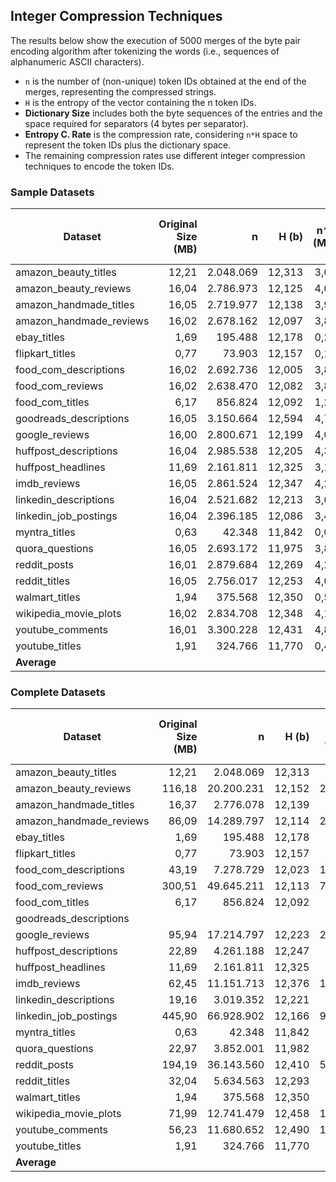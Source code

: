 ## Integer Compression Techniques

The results below show the execution of 5000 merges of the byte pair encoding algorithm after tokenizing the words (i.e., sequences of alphanumeric ASCII characters).

- `n` is the number of (non-unique) token IDs obtained at the end of the merges, representing the compressed strings.
- `H` is the entropy of the vector containing the n token IDs.
- **Dictionary Size** includes both the byte sequences of the entries and the space required for separators (4 bytes per separator).
- **Entropy C. Rate** is the compression rate, considering `n*H` space to represent the token IDs plus the dictionary space.
- The remaining compression rates use different integer compression techniques to encode the token IDs.

### Sample Datasets

| Dataset | Original Size (MB) | n | H (b) | n*H (MB) | Dictionary Size (MB) | Entropy C. Rate | VBE C. Rate | Elias Gamma C. Rate | Elias Delta C. Rate | Fibonacci C. Rate |
| --- | ---: | ---: | ---: | ---: | ---: | ---: | ---: | ---: | ---: | ---: |
| amazon_beauty_titles    | 12,21 | 2.048.069 | 12,313 | 3,01 | 0,72 | 3,275 | 2,875 | 2,352 | 2,814 | 2,888 |
| amazon_beauty_reviews   | 16,04 | 2.786.973 | 12,125 | 4,03 | 0,52 | 3,523 | 3,067 | 2,463 | 2,954 | 3,068 |
| amazon_handmade_titles  | 16,05 | 2.719.977 | 12,138 | 3,94 | 0,65 | 3,499 | 3,058 | 2,482 | 2,999 | 3,073 |
| amazon_handmade_reviews | 16,02 | 2.678.162 | 12,097 | 3,86 | 0,50 | 3,670 | 3,190 | 2,565 | 3,075 | 3,194 |
| ebay_titles             |  1,69 |   195.488 | 12,178 | 0,28 | 0,30 | 2,904 | 2,661 | 2,337 | 2,639 | 2,676 |
| flipkart_titles         |  0,77 |    73.903 | 12,157 | 0,11 | 0,20 | 2,516 | 2,377 | 2,131 | 2,335 | 2,359 |
| food_com_descriptions   | 16,02 | 2.692.736 | 12,005 | 3,85 | 0,49 | 3,685 | 3,205 | 2,581 | 3,088 | 3,213 |
| food_com_reviews        | 16,02 | 2.638.470 | 12,082 | 3,80 | 0,46 | 3,755 | 3,255 | 2,610 | 3,128 | 3,255 |
| food_com_titles         |  6,17 |   856.824 | 12,092 | 1,24 | 0,37 | 3,853 | 3,388 | 2,796 | 3,290 | 3,405 |
| goodreads_descriptions  | 16,05 | 3.150.664 | 12,594 | 4,73 | 2,37 | 2,262 | 2,041 | 1,739 | 2,044 | 2,071 |
| google_reviews          | 16,00 | 2.800.671 | 12,199 | 4,07 | 0,62 | 3,411 | 2,992 | 2,409 | 2,893 | 2,991 |
| huffpost_descriptions   | 16,04 | 2.985.538 | 12,205 | 4,34 | 0,90 | 3,057 | 2,714 | 2,217 | 2,662 | 2,728 |
| huffpost_headlines      | 11,69 | 2.161.811 | 12,325 | 3,18 | 0,69 | 3,020 | 2,686 | 2,172 | 2,615 | 2,672 |
| imdb_reviews            | 16,05 | 2.861.524 | 12,347 | 4,21 | 0,82 | 3,187 | 2,819 | 2,290 | 2,747 | 2,826 |
| linkedin_descriptions   | 16,04 | 2.521.682 | 12,213 | 3,67 | 0,85 | 3,544 | 3,141 | 2,571 | 3,075 | 3,154 |
| linkedin_job_postings   | 16,04 | 2.396.185 | 12,086 | 3,45 | 0,82 | 3,752 | 3,333 | 2,720 | 3,249 | 3,330 |
| myntra_titles           |  0,63 |    42.348 | 11,842 | 0,06 | 0,14 | 3,104 | 2,912 | 2,674 | 2,871 | 2,920 |
| quora_questions         | 16,05 | 2.693.172 | 11,975 | 3,84 | 0,82 | 3,445 | 3,045 | 2,505 | 2,996 | 3,077 |
| reddit_posts            | 16,01 | 2.879.684 | 12,269 | 4,21 | 0,80 | 3,191 | 2,822 | 2,278 | 2,723 | 2,813 |
| reddit_titles           | 16,05 | 2.756.017 | 12,253 | 4,03 | 0,89 | 3,263 | 2,910 | 2,364 | 2,834 | 2,905 |
| walmart_titles          |  1,94 |   375.568 | 12,350 | 0,55 | 0,40 | 2,048 | 1,853 | 1,587 | 1,838 | 1,859 |
| wikipedia_movie_plots   | 16,02 | 2.834.708 | 12,348 | 4,17 | 0,75 | 3,256 | 2,898 | 2,332 | 2,820 | 2,884 |
| youtube_comments        | 16,01 | 3.300.228 | 12,431 | 4,89 | 1,03 | 2,705 | 2,391 | 1,947 | 2,336 | 2,399 |
| youtube_titles          |  1,91 |   324.766 | 11,770 | 0,46 | 0,17 | 3,057 | 2,737 | 2,247 | 2,656 | 2,708 |
| **Average**             |       |           |        |      |      | **3.208** | **2.849** | **2.349** | **2,778** | **2,853** |


### Complete Datasets

| Dataset | Original Size (MB) | n | H (b) | n*H (MB) | Dictionary Size (MB) | Entropy C. Rate | VBE C. Rate | Elisa Gamma C. Rate | Elias Delta C. Rate | Fibonacci C. Rate
| --- | ---: | ---: | ---: | ---: | ---: | ---: | ---: | ---: | ---: | ---: |
| amazon_beauty_titles    |  12,21 |  2.048.069 | 12,313 |  3,01 | 0,72 | 3,275 | 2,875 | 2,352 | 2,814 | 2,888 |
| amazon_beauty_reviews   | 116,18 | 20.200.231 | 12,152 | 29,26 | 1,52 | 3,774 | 3,256 | 2,584 | 3,131 | 3,259 |
| amazon_handmade_titles  |  16,37 |  2.776.078 | 12,139 |  4,02 | 0,66 | 3,502 | 3,060 | 2,484 | 3,002 | 3,076 |
| amazon_handmade_reviews |  86,09 | 14.289.797 | 12,114 | 20,64 | 1,14 | 3,953 | 3,407 | 2,708 | 3,278 | 3,413 |
| ebay_titles             |   1,69 |    195.488 | 12,178 |  0,28 | 0,30 | 2,904 | 2,661 | 2,337 | 2,639 | 2,676 |
| flipkart_titles         |   0,77 |     73.903 | 12,157 |  0,11 | 0,20 | 2,516 | 2,377 | 2,131 | 2,335 | 2,359 |
| food_com_descriptions   |  43,19 |  7.278.729 | 12,023 | 10,43 | 0,80 | 3,844 | 3,327 | 2,658 | 3,201 | 3,335 |
| food_com_reviews        | 300,51 | 49.645.211 | 12,113 | 71,69 | 2,05 | 4,076 | 3,497 | 2,760 | 3,349 | 3,496 |
| food_com_titles         |   6,17 |    856.824 | 12,092 |  1,24 | 0,37 | 3,853 | 3,388 | 2,796 | 3,290 | 3,405 |
| goodreads_descriptions  |        |            |        |       |      |       |       |       |       |       |
| google_reviews          |  95,94 | 17.214.797 | 12,223 | 25,08 | 1,57 | 3,599 | 3,129 | 2,486 | 3,021 | 3,130 |
| huffpost_descriptions   |  22,89 |  4.261.188 | 12,247 |  6,22 | 1,06 | 3,142 | 2,781 | 2,259 | 2,725 | 2,794 |
| huffpost_headlines      |  11,69 |  2.161.811 | 12,325 |  3,18 | 0,69 | 3,020 | 2,686 | 2,172 | 2,615 | 2,672 |
| imdb_reviews            |  62,45 | 11.151.713 | 12,376 | 16,45 | 1,46 | 3,487 | 3,054 | 2,442 | 2,970 | 3,062 |
| linkedin_descriptions   |  19,16 |  3.019.352 | 12,221 |  4,40 | 0,95 | 3,585 | 3,173 | 2,591 | 3,106 | 3,186 |
| linkedin_job_postings   | 445,90 | 66.928.902 | 12,166 | 97,07 | 6,54 | 4,304 | 3,772 | 3,000 | 3,664 | 3,770 |
| myntra_titles           |   0,63 |     42.348 | 11,842 |  0,06 | 0,14 | 3,104 | 2,912 | 2,674 | 2,871 | 2,920 |
| quora_questions         |  22,97 |  3.852.001 | 11,982 |  5,50 | 0,95 | 3,560 | 3,135 | 2,567 | 3,085 | 3,170 |
| reddit_posts            | 194,19 | 36.143.560 | 12,410 | 53,47 | 4,78 | 3,334 | 2,935 | 2,328 | 2,825 | 2,922 |
| reddit_titles           |  32,04 |  5.634.563 | 12,293 |  8,26 | 1,30 | 3,351 | 2,972 | 2,393 | 2,895 | 2,968 |
| walmart_titles          |   1,94 |    375.568 | 12,350 |  0,55 | 0,40 | 2,048 | 1,853 | 1,587 | 1,838 | 1,859 |
| wikipedia_movie_plots   |  71,99 | 12.741.479 | 12,458 | 18,92 | 1,69 | 3,492 | 3,083 | 2,455 | 3,007 | 3,079 |
| youtube_comments        |  56,23 | 11.680.652 | 12,490 | 17,39 | 2,12 | 2,882 | 2,529 | 2,035 | 2,469 | 2,540 |
| youtube_titles          |   1,91 |    324.766 | 11,770 |  0,46 | 0,17 | 3,057 | 2,737 | 2,247 | 2,656 | 2,708 |
| **Average**             |        |            |        |       |      | **3,377** | **2,983** | **2,437** | **2,904** | **2,986** |

